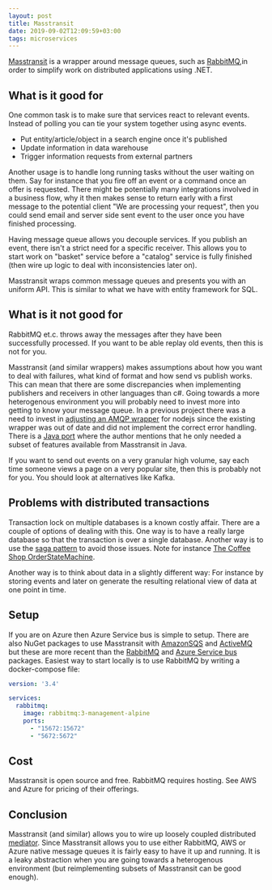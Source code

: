 ```yaml
---
layout: post
title: Masstransit
date: 2019-09-02T12:09:59+03:00
tags: microservices
---
```


[Masstransit](https://github.com/MassTransit/) is a wrapper around message queues, such as [RabbitMQ](https://www.rabbitmq.com/),in order to simplify work on distributed applications using .NET.

## What is it good for

One common task is to make sure that services react to relevant events. Instead of polling you can tie your system together using async events.

- Put entity/article/object in a search engine once it's published
- Update information in data warehouse
- Trigger information requests from external partners

Another usage is to handle long running tasks without the user waiting on them. Say for instance that you fire off an event or a command once an offer is requested. There might be potentially many integrations involved in a business flow, why it then makes sense to return early with a first message to the potential client "We are processing your request", then you could send email and server side sent event to the user once you have finished processing.

Having message queue allows you decouple services. If you publish an event, there isn't a strict need for a specific receiver. This allows you to start work on "basket" service before a "catalog" service is fully finished (then wire up logic to deal with inconsistencies later on).

Masstransit wraps common message queues and presents you with an uniform API. This is similar to what we have with entity framework for SQL.

## What is it not good for

RabbitMQ et.c. throws away the messages after they have been successfully processed. If you want to be able replay old events, then this is not for you.

Masstransit (and similar wrappers) makes assumptions about how you want to deal with failures, what kind of format and how send vs publish works. This can mean that there are some discrepancies when implementing publishers and receivers in other languages than c#. Going towards a more heterogenous environment you will probably need to invest more into getting to know your message queue. In a previous project there was a need to invest in [adjusting an AMQP wrapper](https://github.com/carable/MassTransit.js/pulls?q=is%3Apr+is%3Aclosed) for nodejs since the existing wrapper was out of date and did not implement the correct error handling. There is a [Java port](https://github.com/amhest/MassTransit-CrossTown) where the author mentions that he only needed a subset of features available from Masstransit in Java.

If you want to send out events on a very granular high volume, say each time someone views a page on a very popular site, then this is probably not for you. You should look at alternatives like Kafka.

## Problems with distributed transactions

Transaction lock on multiple databases is a known costly affair. There are a couple of options of dealing with this. One way is to have a really large database so that the transaction is over a single database. Another way is to use the [saga pattern](https://microservices.io/patterns/data/saga.html) to avoid those issues. Note for instance [The Coffee Shop OrderStateMachine](https://github.com/MassTransit/TheCoffeeShop/blob/049e022e49da6060dd1d132bf97b1e86171c21c8/src/TheCoffeeShop.Components/StateMachines/OrderStateMachine.cs).

Another way is to think about data in a slightly different way: For instance by storing events and later on generate the resulting relational view of data at one point in time.

## Setup

If you are on Azure then Azure Service bus is simple to setup. There are also NuGet packages to use Masstransit with [AmazonSQS](https://www.nuget.org/packages/MassTransit.AmazonSQS) and [ActiveMQ](https://www.nuget.org/packages/MassTransit.ActiveMQ) but these are more recent than the [RabbitMQ](https://www.nuget.org/packages/MassTransit.RabbitMQ) and [Azure Service bus](https://www.nuget.org/packages?q=masstransit+azure) packages. Easiest way to start locally is to use RabbitMQ by writing a docker-compose file:

```yml
version: '3.4'

services:
  rabbitmq:
    image: rabbitmq:3-management-alpine
    ports:
      - "15672:15672"
      - "5672:5672"
```

## Cost

Masstransit is open source and free. RabbitMQ requires hosting. See AWS and Azure for pricing of their offerings.

## Conclusion

Masstransit (and similar) allows you to wire up loosely coupled distributed [mediator](https://en.wikipedia.org/wiki/Mediator_pattern). Since Masstransit allows you to use either RabbitMQ, AWS or Azure native message queues it is fairly easy to have it up and running. It is a leaky abstraction when you are going towards a heterogenous environment (but reimplementing subsets of Masstransit can be good enough).
